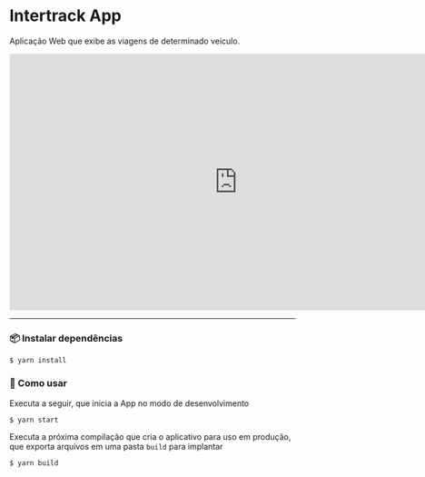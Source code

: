 # Intertrack App

Aplicação Web que exibe as viagens de determinado veículo.

<iframe style="border: 1px solid rgba(0, 0, 0, 0.1);" width="800" height="450" src="https://www.figma.com/embed?embed_host=share&url=https%3A%2F%2Fwww.figma.com%2Ffile%2FBgoknEksV3IBdqRqNTHtyB%2FIntertrack%3Fnode-id%3D48%253A4" allowfullscreen></iframe>

---
### 📦 Instalar dependências

```
$ yarn install
```

### 🔨 Como usar

Executa a seguir, que inicia a App no modo de desenvolvimento

```bash
$ yarn start
```

Executa a próxima compilação que cria o aplicativo para uso em produção, que exporta arquivos em uma pasta `build` para implantar

```bash
$ yarn build
```
